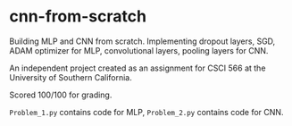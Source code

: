 # cnn-from-scratch
Building MLP and CNN from scratch. Implementing dropout layers, SGD, ADAM optimizer for MLP, convolutional layers, pooling layers for CNN.

An independent project created as an assignment for CSCI 566 at the University of Southern California.

Scored 100/100 for grading.

```Problem_1.py``` contains code for MLP, ```Problem_2.py``` contains code for CNN.
